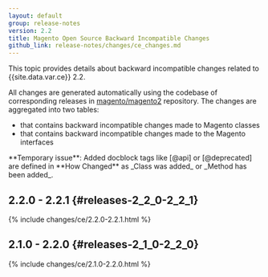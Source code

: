 ```yaml
---
layout: default
group: release-notes
version: 2.2
title: Magento Open Source Backward Incompatible Changes
github_link: release-notes/changes/ce_changes.md
---
```


This topic provides details about backward incompatible changes related to {{site.data.var.ce}} 2.2.

All changes are generated automatically using the codebase of corresponding releases in [magento/magento2] repository.
The changes are aggregated into two tables:

- that contains backward incompatible changes made to Magento classes
- that contains backward incompatible changes made to the Magento interfaces

<div class="bs-callout bs-callout-warning" markdown="1">
**Temporary issue**: Added docblock tags like [@api] or [@deprecated] are defined in **How Changed** as _Class was added_ or _Method has been added_.  
</div>

## 2.2.0 - 2.2.1 {#releases-2_2_0-2_2_1}

{% include changes/ce/2.2.0-2.2.1.html %}

## 2.1.0 - 2.2.0 {#releases-2_1_0-2_2_0}

{% include changes/ce/2.1.0-2.2.0.html %}

<!-- LINK DEFINITIONS -->

[magento/magento2]: https://github.com/magento/magento2
[@api]: {{page.baseurl}}coding-standards/docblock-standard-general.html#api
[@deprecated]: {{page.baseurl}}coding-standards/docblock-standard-general.html#deprecated
